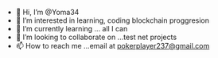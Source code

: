 - 👋 Hi, I’m @Yoma34
- 👀 I’m interested in learning, coding blockchain proggresion
- 🌱 I’m currently learning ... all I can
- 💞️ I’m looking to collaborate on ...test net projects
- 📫 How to reach me ...email at pokerplayer237@gmail.com

<!---
Yoma34/Yoma34 is a ✨ special ✨ repository because its `README.md` (this file) appears on your GitHub profile.
You can click the Preview link to take a look at your changes.
--->
